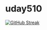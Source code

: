 # uday510

[![GitHub Streak](https://streak-stats.demolab.com?user=uday510&theme=dark&border_radius=4.7)](https://git.io/streak-stats)

